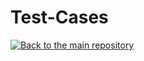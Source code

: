 # Test-Cases

[![Back to the main repository](https://img.shields.io/badge/-⇚_Back_to_the_main_repository-293A5B?style=flat-square)](https://github.com/lawalina/lawalina)

